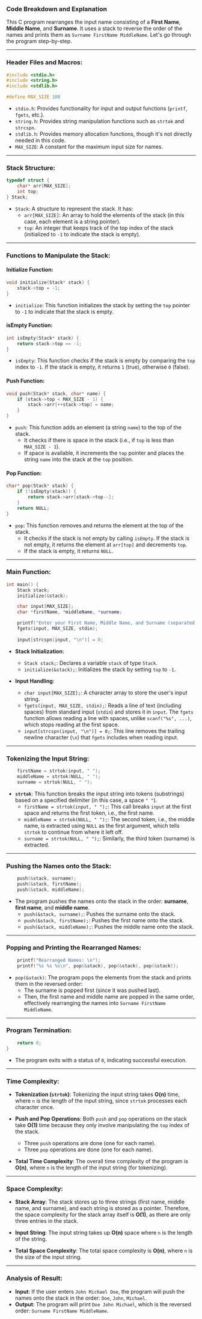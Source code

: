 ### Code Breakdown and Explanation

This C program rearranges the input name consisting of a **First Name**, **Middle Name**, and **Surname**. It uses a stack to reverse the order of the names and prints them as `Surname FirstName MiddleName`. Let's go through the program step-by-step.

---

### **Header Files and Macros**:

```c
#include <stdio.h>
#include <string.h>
#include <stdlib.h>

#define MAX_SIZE 100
```

- `stdio.h`: Provides functionality for input and output functions (`printf`, `fgets`, etc.).
- `string.h`: Provides string manipulation functions such as `strtok` and `strcspn`.
- `stdlib.h`: Provides memory allocation functions, though it's not directly needed in this code.
- `MAX_SIZE`: A constant for the maximum input size for names.

---

### **Stack Structure**:

```c
typedef struct {
    char* arr[MAX_SIZE];
    int top;
} Stack;
```

- `Stack`: A structure to represent the stack. It has:
  - `arr[MAX_SIZE]`: An array to hold the elements of the stack (in this case, each element is a string pointer).
  - `top`: An integer that keeps track of the top index of the stack (initialized to `-1` to indicate the stack is empty).

---

### **Functions to Manipulate the Stack**:

#### **Initialize Function**:
```c
void initialize(Stack* stack) {
    stack->top = -1;
}
```

- `initialize`: This function initializes the stack by setting the `top` pointer to `-1` to indicate that the stack is empty.

#### **isEmpty Function**:
```c
int isEmpty(Stack* stack) {
    return stack->top == -1;
}
```

- `isEmpty`: This function checks if the stack is empty by comparing the `top` index to `-1`. If the stack is empty, it returns `1` (true), otherwise `0` (false).

#### **Push Function**:
```c
void push(Stack* stack, char* name) {
    if (stack->top < MAX_SIZE - 1) {
        stack->arr[++stack->top] = name;
    }
}
```

- `push`: This function adds an element (a string `name`) to the top of the stack. 
  - It checks if there is space in the stack (i.e., if `top` is less than `MAX_SIZE - 1`).
  - If space is available, it increments the `top` pointer and places the string `name` into the stack at the `top` position.

#### **Pop Function**:
```c
char* pop(Stack* stack) {
    if (!isEmpty(stack)) {
        return stack->arr[stack->top--];
    }
    return NULL;
}
```

- `pop`: This function removes and returns the element at the top of the stack.
  - It checks if the stack is not empty by calling `isEmpty`. If the stack is not empty, it returns the element at `arr[top]` and decrements `top`.
  - If the stack is empty, it returns `NULL`.

---

### **Main Function**:

```c
int main() {
    Stack stack;
    initialize(&stack);

    char input[MAX_SIZE];
    char *firstName, *middleName, *surname;

    printf("Enter your First Name, Middle Name, and Surname (separated by spaces): ");
    fgets(input, MAX_SIZE, stdin);
    
    input[strcspn(input, "\n")] = 0;
```

- **Stack Initialization**: 
  - `Stack stack;`: Declares a variable `stack` of type `Stack`.
  - `initialize(&stack);`: Initializes the stack by setting `top` to `-1`.

- **Input Handling**:
  - `char input[MAX_SIZE];`: A character array to store the user's input string.
  - `fgets(input, MAX_SIZE, stdin);`: Reads a line of text (including spaces) from standard input (`stdin`) and stores it in `input`. The `fgets` function allows reading a line with spaces, unlike `scanf("%s", ...)`, which stops reading at the first space.
  - `input[strcspn(input, "\n")] = 0;`: This line removes the trailing newline character (`\n`) that `fgets` includes when reading input.

---

### **Tokenizing the Input String**:

```c
    firstName = strtok(input, " ");
    middleName = strtok(NULL, " ");
    surname = strtok(NULL, " ");
```

- **`strtok`**: This function breaks the input string into tokens (substrings) based on a specified delimiter (in this case, a space `" "`).
  - `firstName = strtok(input, " ");`: This call breaks `input` at the first space and returns the first token, i.e., the first name.
  - `middleName = strtok(NULL, " ");`: The second token, i.e., the middle name, is extracted using `NULL` as the first argument, which tells `strtok` to continue from where it left off.
  - `surname = strtok(NULL, " ");`: Similarly, the third token (surname) is extracted.

---

### **Pushing the Names onto the Stack**:

```c
    push(&stack, surname);
    push(&stack, firstName);
    push(&stack, middleName);
```

- The program pushes the names onto the stack in the order: **surname**, **first name**, and **middle name**.
  - `push(&stack, surname);`: Pushes the surname onto the stack.
  - `push(&stack, firstName);`: Pushes the first name onto the stack.
  - `push(&stack, middleName);`: Pushes the middle name onto the stack.

---

### **Popping and Printing the Rearranged Names**:

```c
    printf("Rearranged Names: \n");
    printf("%s %s %s\n", pop(&stack), pop(&stack), pop(&stack));
```

- `pop(&stack)`: The program pops the elements from the stack and prints them in the reversed order:
  - The surname is popped first (since it was pushed last).
  - Then, the first name and middle name are popped in the same order, effectively rearranging the names into `Surname FirstName MiddleName`.

---

### **Program Termination**:
```c
    return 0;
}
```

- The program exits with a status of `0`, indicating successful execution.

---

### **Time Complexity**:

- **Tokenization (`strtok`)**: Tokenizing the input string takes **O(n)** time, where `n` is the length of the input string, since `strtok` processes each character once.
- **Push and Pop Operations**: Both `push` and `pop` operations on the stack take **O(1)** time because they only involve manipulating the `top` index of the stack.
  - Three `push` operations are done (one for each name).
  - Three `pop` operations are done (one for each name).
  
- **Total Time Complexity**: The overall time complexity of the program is **O(n)**, where `n` is the length of the input string (for tokenizing).

---

### **Space Complexity**:

- **Stack Array**: The stack stores up to three strings (first name, middle name, and surname), and each string is stored as a pointer. Therefore, the space complexity for the stack array itself is **O(1)**, as there are only three entries in the stack.
- **Input String**: The input string takes up **O(n)** space where `n` is the length of the string.
  
- **Total Space Complexity**: The total space complexity is **O(n)**, where `n` is the size of the input string.

---

### **Analysis of Result**:

- **Input**: If the user enters `John Michael Doe`, the program will push the names onto the stack in the order: `Doe`, `John`, `Michael`.
- **Output**: The program will print `Doe John Michael`, which is the reversed order: `Surname FirstName MiddleName`.

